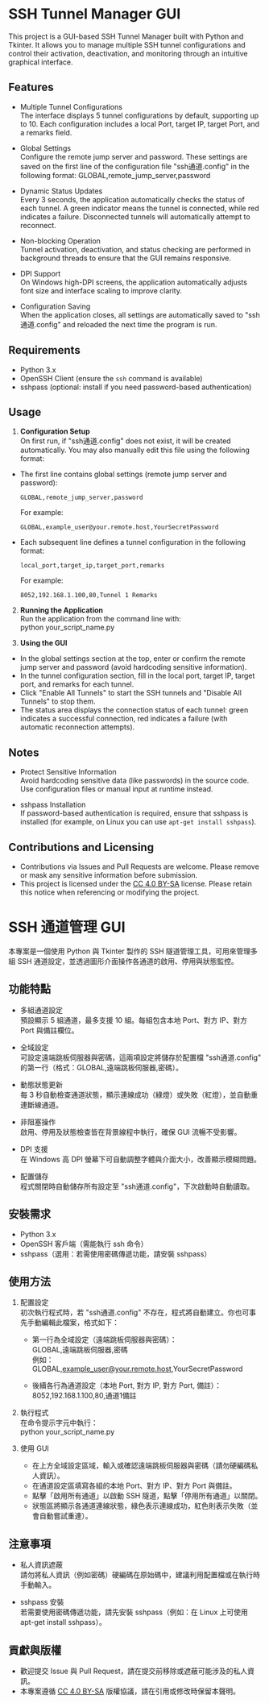 # SSH Tunnel Manager GUI

This project is a GUI-based SSH Tunnel Manager built with Python and Tkinter. It allows you to manage multiple SSH tunnel configurations and control their activation, deactivation, and monitoring through an intuitive graphical interface.

## Features

- Multiple Tunnel Configurations  
  The interface displays 5 tunnel configurations by default, supporting up to 10. Each configuration includes a local Port, target IP, target Port, and a remarks field.

- Global Settings  
  Configure the remote jump server and password. These settings are saved on the first line of the configuration file "ssh通道.config" in the following format:
  GLOBAL,remote_jump_server,password

- Dynamic Status Updates  
Every 3 seconds, the application automatically checks the status of each tunnel. A green indicator means the tunnel is connected, while red indicates a failure. Disconnected tunnels will automatically attempt to reconnect.

- Non-blocking Operation  
Tunnel activation, deactivation, and status checking are performed in background threads to ensure that the GUI remains responsive.

- DPI Support  
On Windows high-DPI screens, the application automatically adjusts font size and interface scaling to improve clarity.

- Configuration Saving  
When the application closes, all settings are automatically saved to "ssh通道.config" and reloaded the next time the program is run.

## Requirements

- Python 3.x  
- OpenSSH Client (ensure the `ssh` command is available)  
- sshpass (optional: install if you need password-based authentication)

## Usage

1. **Configuration Setup**  
 On first run, if "ssh通道.config" does not exist, it will be created automatically. You may also manually edit this file using the following format:
 - The first line contains global settings (remote jump server and password):  
   ```
   GLOBAL,remote_jump_server,password
   ```
   For example:  
   ```
   GLOBAL,example_user@your.remote.host,YourSecretPassword
   ```
   
 - Each subsequent line defines a tunnel configuration in the following format:  
   ```
   local_port,target_ip,target_port,remarks
   ```
   For example:  
   ```
   8052,192.168.1.100,80,Tunnel 1 Remarks
   ```

2. **Running the Application**  
 Run the application from the command line with:  
 python your_script_name.py

3. **Using the GUI**  
- In the global settings section at the top, enter or confirm the remote jump server and password (avoid hardcoding sensitive information).  
- In the tunnel configuration section, fill in the local port, target IP, target port, and remarks for each tunnel.  
- Click "Enable All Tunnels" to start the SSH tunnels and "Disable All Tunnels" to stop them.  
- The status area displays the connection status of each tunnel: green indicates a successful connection, red indicates a failure (with automatic reconnection attempts).

## Notes

- Protect Sensitive Information  
Avoid hardcoding sensitive data (like passwords) in the source code. Use configuration files or manual input at runtime instead.

- sshpass Installation  
If password-based authentication is required, ensure that sshpass is installed (for example, on Linux you can use `apt-get install sshpass`).

## Contributions and Licensing

- Contributions via Issues and Pull Requests are welcome. Please remove or mask any sensitive information before submission.  
- This project is licensed under the [CC 4.0 BY-SA](https://creativecommons.org/licenses/by-sa/4.0/) license. Please retain this notice when referencing or modifying the project.


# SSH 通道管理 GUI

本專案是一個使用 Python 與 Tkinter 製作的 SSH 隧道管理工具，可用來管理多組 SSH 通道設定，並透過圖形介面操作各通道的啟用、停用與狀態監控。

## 功能特點

- 多組通道設定  
  預設顯示 5 組通道，最多支援 10 組。每組包含本地 Port、對方 IP、對方 Port 與備註欄位。

- 全域設定  
  可設定遠端跳板伺服器與密碼，這兩項設定將儲存於配置檔 "ssh通道.config" 的第一行（格式：GLOBAL,遠端跳板伺服器,密碼）。

- 動態狀態更新  
  每 3 秒自動檢查通道狀態，顯示連線成功（綠燈）或失敗（紅燈），並自動重連斷線通道。

- 非阻塞操作  
  啟用、停用及狀態檢查皆在背景線程中執行，確保 GUI 流暢不受影響。

- DPI 支援  
  在 Windows 高 DPI 螢幕下可自動調整字體與介面大小，改善顯示模糊問題。

- 配置儲存  
  程式關閉時自動儲存所有設定至 "ssh通道.config"，下次啟動時自動讀取。

## 安裝需求

- Python 3.x  
- OpenSSH 客戶端（需能執行 ssh 命令）  
- sshpass（選用：若需使用密碼傳遞功能，請安裝 sshpass）

## 使用方法

1. 配置設定  
   初次執行程式時，若 "ssh通道.config" 不存在，程式將自動建立。你也可事先手動編輯此檔案，格式如下：
   - 第一行為全域設定（遠端跳板伺服器與密碼）：  
     GLOBAL,遠端跳板伺服器,密碼  
     例如：GLOBAL,example_user@your.remote.host,YourSecretPassword
     
   - 後續各行為通道設定（本地 Port, 對方 IP, 對方 Port, 備註）：  
     8052,192.168.1.100,80,通道1備註

2. 執行程式  
   在命令提示字元中執行：  
   python your_script_name.py

3. 使用 GUI  
   - 在上方全域設定區域，輸入或確認遠端跳板伺服器與密碼（請勿硬編碼私人資訊）。  
   - 在通道設定區填寫各組的本地 Port、對方 IP、對方 Port 與備註。  
   - 點擊「啟用所有通道」以啟動 SSH 隧道，點擊「停用所有通道」以關閉。  
   - 狀態區將顯示各通道連線狀態，綠色表示連線成功，紅色則表示失敗（並會自動嘗試重連）。

## 注意事項

- 私人資訊遮蔽  
  請勿將私人資訊（例如密碼）硬編碼在原始碼中，建議利用配置檔或在執行時手動輸入。

- sshpass 安裝  
  若需要使用密碼傳遞功能，請先安裝 sshpass（例如：在 Linux 上可使用 apt-get install sshpass）。

## 貢獻與版權

- 歡迎提交 Issue 與 Pull Request，請在提交前移除或遮蔽可能涉及的私人資訊。  
- 本專案遵循 [CC 4.0 BY-SA](https://creativecommons.org/licenses/by-sa/4.0/) 版權協議，請在引用或修改時保留本聲明。
